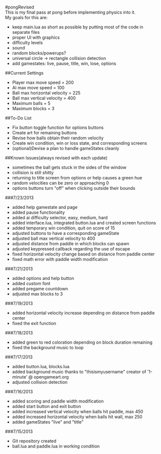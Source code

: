 #pongRevised  
This is my final pass at pong before implementing physics into it.  
My goals for this are:  
* keep main.lua as short as possible by putting most of the code in separate files  
* proper UI with graphics  
* difficulty levels  
* sound  
* random blocks/powerups?   
* universal circle -> rectangle collision detection  
* add gamestates: live, pause, title, win, lose, options

##Current Settings
* Player max move speed = 200  
* AI max move speed = 100  
* Ball max horizontal velocity = 225  
* Ball max vertical velocity = 400  
* Maximum balls = 5  
* Maximum blocks = 3

##To-Do List  
* Fix button toggle function for options buttons  
* Create art for remaining buttons  
* Revise how balls obtain their random velocity
* Create win condition, win or loss state, and corresponding screens  
* (optional)Devise a plan to handle gameStates cleanly

##Known Issues(always revised with each update)
* sometimes the ball gets stuck in the sides of the window  
* collision is still shitty  
* returning to title screen from options or help causes a green hue
* random velocities can be zero or approaching 0  
* options buttons turn "off" when clicking outside their bounds

###7/23/2013
* added help gamestate and page  
* added pause functionality  
* added ai difficulty selector, easy, medium, hard  
* added interface.lua, integrated button.lua and created screen functions  
* added temporary win condition, quit on score of 15  
* adjusted buttons to have a corresponding gameState  
* adjusted ball max vertical velocity to 400  
* adjusted distance from paddle in which blocks can spawn  
* adjusted keypressed callback regarding the use of escape
* fixed horizontal velocity change based on distance from paddle center  
* fixed math error with paddle width modification

###7/21/2013 
* added options and help button  
* added custom font  
* added pregame countdown  
* adjusted max blocks to 3  

###7/19/2013
* added horizontal velocity increase depending on distance from paddle center  
* fixed the exit function

###7/18/2013
* added green to red coloration depending on block duration remaining  
* fixed the background music to loop  

###7/17/2013
* added button.lua, blocks.lua  
* added background music thanks to "thisismyusername" creator of '1-minute' @ opengameart.org  
* adjusted collision detection

###7/16/2013
* added scoring and paddle width modification  
* added start button and exit button  
* added increased vertical velocity when balls hit paddle, max 450  
* added increased horizontal velocity when balls hit wall, max 250  
* added gameStates "live" and "title"  

###7/15/2013
* Git repository created  
* ball.lua and paddle.lua in working condition